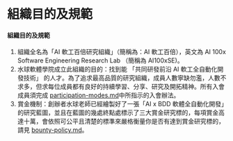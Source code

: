 # 組織目的及規範

#### 組織目的及規範

1. 組織全名為「AI 軟工百倍研究組織」（簡稱為：AI 軟工百倍），英文為 AI 100x Software Engineering Research Lab （簡稱為 AI100xSE)。
2. 水球軟體學院成立此組織的目的：找到能 「共同研發前沿 AI 軟工全自動化開發技術」 的人才。為了追求最高品質的研究組織，成員人數寧缺勿濫，人數不求多，但求每位成員都有良好的持續學習、分享、研究及開拓精神。所有入會成員須完成 [participation-modes.md](../quick-start/participation-modes.md "mention")中所指示的入會辦法。
3. 賞金機制：創辦者水球老師已經繪製好了一張「AI x BDD 軟體全自動化開發」的研究藍圖，並且在藍圖的幾處終點處標示了三大賞金研究標的，每項賞金高達十萬，會依照可公平且清楚的標準來嚴格衡量你是否有達到賞金研究標的，請見 [bounty-policy.md](../bounty-policy.md "mention")。
